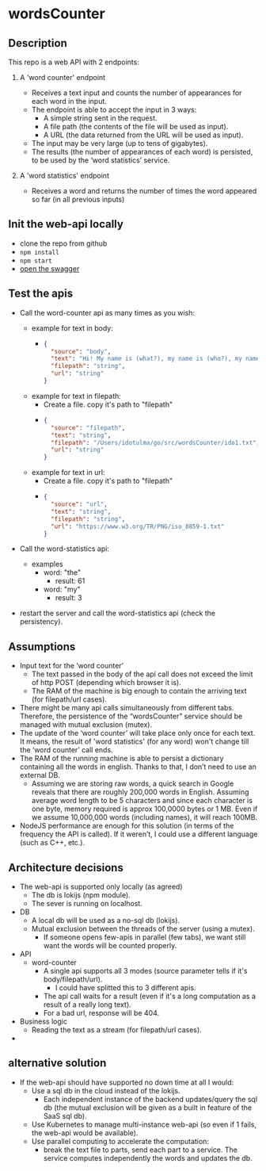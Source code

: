 # wordsCounter
## Description
This repo is a web API with 2 endpoints:

1. A 'word counter' endpoint
    - Receives a text input and counts the number of appearances for each word in the input.
    - The endpoint is able to accept the input in 3 ways:
        - A simple string sent in the request.
        - A file path (the contents of the file will be used as input).
        - A URL (the data returned from the URL will be used as input).
    - The input may be very large (up to tens of gigabytes).
    - The results (the number of appearances of each word) is persisted, to be used by the ‘word statistics’ service.

2. A 'word statistics' endpoint
    - Receives a word and returns the number of times the word appeared so far (in all previous inputs)

## Init the web-api locally
- clone the repo from github
- ```npm install```
- ```npm start```
- [open the swagger](http://localhost:10010/docs/#/)

## Test the apis
- Call the word-counter api as many times as you wish:
    - example for text in body:
        - ```json
          {
            "source": "body",
            "text": "Hi! My name is (what?), my name is (who?), my name is Slim Shady",
            "filepath": "string",
            "url": "string"
          }
          ```
    - example for text in filepath:
        - Create a file. copy it's path to "filepath" 
        - ```json
          {
            "source": "filepath",
            "text": "string",
            "filepath": "/Users/idotulma/go/src/wordsCounter/ido1.txt",
            "url": "string"
          }
          ```
    - example for text in url:
        - Create a file. copy it's path to "filepath" 
        - ```json
          {
            "source": "url",
            "text": "string",
            "filepath": "string",
            "url": "https://www.w3.org/TR/PNG/iso_8859-1.txt"
          }
          ```

- Call the word-statistics api:
    - examples
        - word: "the"
            - result: 61
        - word: "my"
            - result: 3

- restart the server and call the word-statistics api (check the persistency).

## Assumptions
- Input text for the ‘word counter’
    - The text passed in the body of the api call does not exceed the limit of http POST (depending which browser it is).
    - The RAM of the machine is big enough to contain the arriving text (for filepath/url cases).
- There might be many api calls simultaneously from different tabs. Therefore, the persistence of the “wordsCounter” service should be managed with mutual exclusion (mutex).
- The update of the ‘word counter’ will take place only once for each text. It means, the result of 'word statistics' (for any word) won't change till the ‘word counter’ call ends.
- The RAM of the running machine is able to persist a dictionary containing all the words in english. Thanks to that, I don’t need to use an external DB. 
    - Assuming we are storing raw words, a quick search in Google reveals that there are roughly 200,000 words in English. Assuming average word length to be 5 characters and since each character is one byte, memory required is approx 100,0000 bytes or 1 MB.
  Even if we assume 10,000,000 words (including names), it will reach 100MB.
- NodeJS performance are enough for this solution (in terms of the frequency the API is called). If it weren’t, I could use a different language (such as C++, etc.).

## Architecture decisions
- The web-api is supported only locally (as agreed) 
    - The db is lokijs (npm module).
    - The sever is running on localhost. 
- DB
    - A local db will be used as a no-sql db (lokijs).
    - Mutual exclusion between the threads of the server (using a mutex). 
        - If someone opens few-apis in parallel (few tabs), we want still want the words will be counted properly.
- API
    - word-counter
        - A single api supports all 3 modes (source parameter tells if it's body/filepath/url). 
            - I could have splitted this to 3 different apis.
        - The api call waits for a result (even if it's a long computation as a result of a really long text). 
        - For a bad url, response will be 404.
- Business logic
    - Reading the text as a stream (for filepath/url cases).
-  
        
        


## alternative solution
- If the web-api should have supported no down time at all I would:
    - Use a sql db in the cloud instead of the lokijs.
        - Each independent instance of the backend updates/query the sql db (the mutual exclusion will be given as a built in feature of the SaaS sql db).
    - Use Kubernetes to manage multi-instance web-api (so even if 1 fails, the web-api would be available).
    - Use parallel computing to accelerate the computation: 
        - break the text file to parts, send each part to a service. The service computes independently the words and updates the db.  
